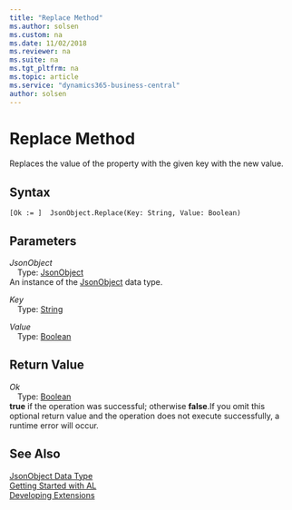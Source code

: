 ```yaml
---
title: "Replace Method"
ms.author: solsen
ms.custom: na
ms.date: 11/02/2018
ms.reviewer: na
ms.suite: na
ms.tgt_pltfrm: na
ms.topic: article
ms.service: "dynamics365-business-central"
author: solsen
---
```

[//]: # (START>DO_NOT_EDIT)
[//]: # (IMPORTANT:Do not edit any of the content between here and the END>DO_NOT_EDIT.)
[//]: # (Any modifications should be made in the .xml files in the ModernDev repo.)
# Replace Method
Replaces the value of the property with the given key with the new value.

## Syntax
```
[Ok := ]  JsonObject.Replace(Key: String, Value: Boolean)
```
## Parameters
*JsonObject*  
&emsp;Type: [JsonObject](jsonobject-data-type.md)  
An instance of the [JsonObject](jsonobject-data-type.md) data type.  

*Key*  
&emsp;Type: [String](../string/string-data-type.md)  
  
*Value*  
&emsp;Type: [Boolean](../boolean/boolean-data-type.md)  
  


## Return Value
*Ok*  
&emsp;Type: [Boolean](../boolean/boolean-data-type.md)  
**true** if the operation was successful; otherwise **false**.If you omit this optional return value and the operation does not execute successfully, a runtime error will occur.    


[//]: # (IMPORTANT: END>DO_NOT_EDIT)
## See Also
[JsonObject Data Type](jsonobject-data-type.md)  
[Getting Started with AL](../../devenv-get-started.md)  
[Developing Extensions](../../devenv-dev-overview.md)